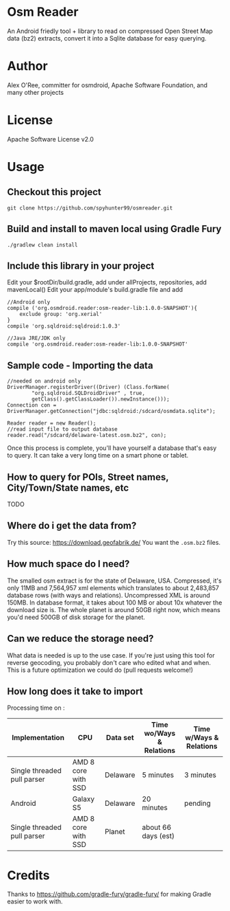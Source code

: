 # Osm Reader

An Android friedly tool + library to read on compressed Open Street Map data (bz2) extracts, convert it into a Sqlite database for easy querying.

# Author

Alex O'Ree, committer for osmdroid, Apache Software Foundation, and many other projects

# License

Apache Software License v2.0


# Usage

## Checkout this project

`git clone https://github.com/spyhunter99/osmreader.git`

## Build and install to maven local using Gradle Fury

`./gradlew clean install`

## Include this library in your project

Edit your $rootDir/build.gradle, add under allProjects, repositories, add mavenLocal()
Edit your app/module's build.gradle file and add

````
//Android only
compile ('org.osmdroid.reader:osm-reader-lib:1.0.0-SNAPSHOT'){
    exclude group: 'org.xerial'
}
compile 'org.sqldroid:sqldroid:1.0.3'

//Java JRE/JDK only
compile 'org.osmdroid.reader:osm-reader-lib:1.0.0-SNAPSHOT'
````

## Sample code - Importing the data

````
//needed on android only
DriverManager.registerDriver((Driver) (Class.forName(
        "org.sqldroid.SQLDroidDriver" , true,
        getClass().getClassLoader()).newInstance()));
Connection con = DriverManager.getConnection("jdbc:sqldroid:/sdcard/osmdata.sqlite");

Reader reader = new Reader();
//read input file to output database
reader.read("/sdcard/delaware-latest.osm.bz2", con);

````

Once this process is complete, you'll have yourself a database that's easy to query. It can take a very long time on a smart phone or tablet.

## How to query for POIs, Street names, City/Town/State names, etc

TODO

## Where do i get the data from?

Try this source: https://download.geofabrik.de/ You want the `.osm.bz2` files.

## How much space do I need?

The smalled osm extract is for the state of Delaware, USA. Compressed, it's only 11MB and 7,564,957
xml elements which translates to about 2,483,857 database rows (with ways and relations). Uncompressed XML is around 150MB.
In database format, it takes about 100 MB or about 10x whatever the download size is. The whole planet
is around 50GB right now, which means you'd need 500GB of disk storage for the planet.

## Can we reduce the storage need?

What data is needed is up to the use case. If you're just using this tool for reverse geocoding, you 
probably don't care who edited what and when. This is a future optimization we could do (pull requests welcome!) 

## How long does it take to import

Processing time on :

| Implementation | CPU | Data set | Time wo/Ways & Relations | Time w/Ways & Relations
| -------------- | --- | -------- | ----- | --- |
| Single threaded pull parser | AMD 8 core  with SSD | Delaware | 5 minutes | 3 minutes
| Android | Galaxy S5  | Delaware | 20 minutes | pending
| Single threaded pull parser | AMD 8 core  with SSD | Planet | about 66 days (est)


# Credits

Thanks to https://github.com/gradle-fury/gradle-fury/ for making Gradle easier to work with.